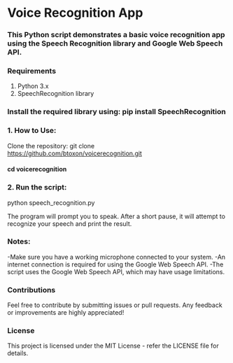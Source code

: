 # Voice Recognition App
### This Python script demonstrates a basic voice recognition app using the Speech Recognition library and Google Web Speech API.

### Requirements
1. Python 3.x
2. SpeechRecognition library

### Install the required library using: pip install SpeechRecognition

### 1. How to Use:
Clone the repository:
git clone https://github.com/btoxon/voicerecognition.git
#### cd voicerecognition

### 2. Run the script:
python speech_recognition.py

The program will prompt you to speak. After a short pause, it will attempt to recognize your speech and print the result.

### Notes:
-Make sure you have a working microphone connected to your system.
-An internet connection is required for using the Google Web Speech API.
-The script uses the Google Web Speech API, which may have usage limitations.

### Contributions
Feel free to contribute by submitting issues or pull requests. Any feedback or improvements are highly appreciated!

### License
This project is licensed under the MIT License - refer the LICENSE file for details.



